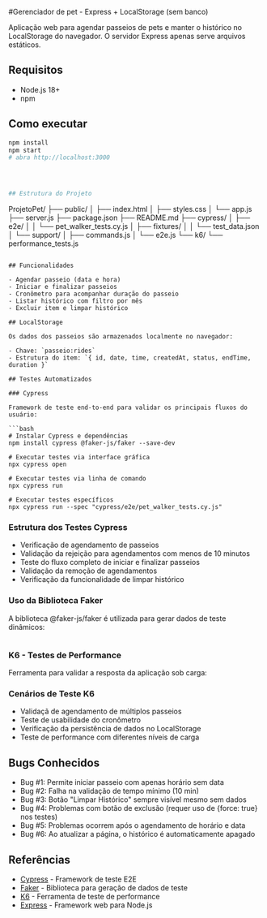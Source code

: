 

#Gerenciador de pet -  Express + LocalStorage (sem banco)

Aplicação web para agendar passeios de pets e manter o histórico no LocalStorage do navegador. O servidor Express apenas serve arquivos estáticos.

## Requisitos
- Node.js 18+
- npm

## Como executar
```bash
npm install
npm start
# abra http://localhost:3000




## Estrutura do Projeto

```
ProjetoPet/
├── public/
│   ├── index.html
│   ├── styles.css
│   └── app.js
├── server.js
├── package.json
├── README.md
├── cypress/
│   ├── e2e/
│   │   └── pet_walker_tests.cy.js
│   ├── fixtures/
│   │   └── test_data.json
│   └── support/
│       ├── commands.js
│       └── e2e.js
└── k6/
    └── performance_tests.js

```

## Funcionalidades

- Agendar passeio (data e hora)
- Iniciar e finalizar passeios
- Cronômetro para acompanhar duração do passeio
- Listar histórico com filtro por mês
- Excluir item e limpar histórico

## LocalStorage

Os dados dos passeios são armazenados localmente no navegador:

- Chave: `passeio:rides`
- Estrutura do item: `{ id, date, time, createdAt, status, endTime, duration }`

## Testes Automatizados

### Cypress

Framework de teste end-to-end para validar os principais fluxos do usuário:

```bash
# Instalar Cypress e dependências
npm install cypress @faker-js/faker --save-dev

# Executar testes via interface gráfica
npx cypress open

# Executar testes via linha de comando
npx cypress run

# Executar testes específicos
npx cypress run --spec "cypress/e2e/pet_walker_tests.cy.js"

```

### Estrutura dos Testes Cypress

- Verificação de agendamento de passeios
- Validação da rejeição para agendamentos com menos de 10 minutos
- Teste do fluxo completo de iniciar e finalizar passeios
- Validação da remoção de agendamentos
- Verificação da funcionalidade de limpar histórico

### Uso da Biblioteca Faker

A biblioteca @faker-js/faker é utilizada para gerar dados de teste dinâmicos:

```jsx

```

### K6 - Testes de Performance

Ferramenta para validar a resposta da aplicação sob carga:

### Cenários de Teste K6

- Validaçã de agendamento de múltiplos passeios
- Teste de usabilidade do cronômetro
- Verificação da persistência de dados no LocalStorage
- Teste de performance com diferentes níveis de carga

## Bugs Conhecidos

- Bug #1: Permite iniciar passeio com apenas horário sem data
- Bug #2: Falha na validação de tempo mínimo (10 min)
- Bug #3: Botão "Limpar Histórico" sempre visível mesmo sem dados
- Bug #4: Problemas com botão de exclusão (requer uso de {force: true} nos testes)
- Bug #5: Problemas ocorrem após o agendamento de horário e data
- Bug #6: Ao atualizar a página, o histórico é automaticamente apagado

## Referências

- [Cypress](https://www.cypress.io/) - Framework de teste E2E
- [Faker](https://fakerjs.dev/) - Biblioteca para geração de dados de teste
- [K6](https://k6.io/) - Ferramenta de teste de performance
- [Express](https://expressjs.com/) - Framework web para Node.js

